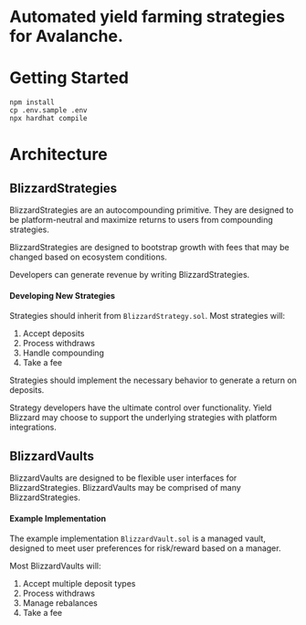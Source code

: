 # Automated yield farming strategies for Avalanche.

# Getting Started

```
npm install
cp .env.sample .env
npx hardhat compile
```

# Architecture

## BlizzardStrategies

BlizzardStrategies are an autocompounding primitive. They are designed to be platform-neutral and maximize returns to users from compounding strategies.

BlizzardStrategies are designed to bootstrap growth with fees that may be changed based on ecosystem conditions.

Developers can generate revenue by writing BlizzardStrategies.

#### Developing New Strategies

Strategies should inherit from `BlizzardStrategy.sol`. Most strategies will:

1. Accept deposits
2. Process withdraws
3. Handle compounding
4. Take a fee

Strategies should implement the necessary behavior to generate a return on deposits.

Strategy developers have the ultimate control over functionality. Yield Blizzard may choose to support the underlying strategies with platform integrations.

## BlizzardVaults

BlizzardVaults are designed to be flexible user interfaces for BlizzardStrategies. BlizzardVaults may be comprised of many BlizzardStrategies.

#### Example Implementation

The example implementation `BlizzardVault.sol` is a managed vault, designed to meet user preferences for risk/reward based on a manager.

Most BlizzardVaults will:

1. Accept multiple deposit types
2. Process withdraws
3. Manage rebalances
4. Take a fee
